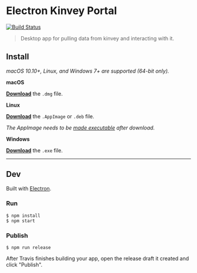 # Electron Kinvey Portal

[![Build Status](https://travis-ci.org/Max-Mobility/electron-kinvey-portal.svg?branch=master)](https://travis-ci.org/Max-Mobility/electron-kinvey-portal)

> Desktop app for pulling data from kinvey and interacting with it.


## Install

*macOS 10.10+, Linux, and Windows 7+ are supported (64-bit only).*

**macOS**

[**Download**](https://github.com/user/repo/releases/latest) the `.dmg` file.

**Linux**

[**Download**](https://github.com/user/repo/releases/latest) the `.AppImage` or `.deb` file.

*The AppImage needs to be [made executable](http://discourse.appimage.org/t/how-to-make-an-appimage-executable/80) after download.*

**Windows**

[**Download**](https://github.com/user/repo/releases/latest) the `.exe` file.


---


## Dev

Built with [Electron](https://electronjs.org).

### Run

```
$ npm install
$ npm start
```

### Publish

```
$ npm run release
```

After Travis finishes building your app, open the release draft it created and click "Publish".
